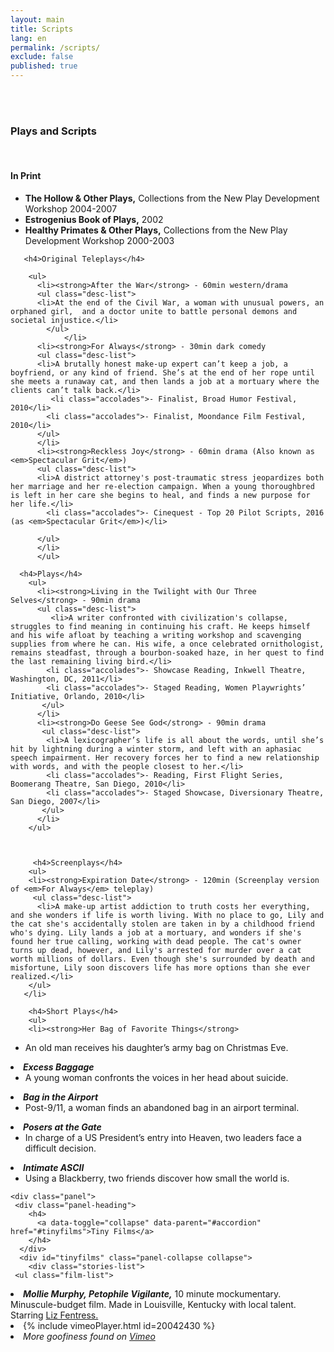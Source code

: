 ```yaml
---
layout: main
title: Scripts
lang: en
permalink: /scripts/
exclude: false
published: true
---
```


<div>
<br>
<br>
<h3>Plays and Scripts</h3>
<br>
        <h4>In Print</h4>
        <ul>
         <li><strong>The Hollow & Other Plays,</strong> Collections from the New Play Development Workshop 2004-2007</li>
         <li><strong>Estrogenius Book of Plays,</strong> 2002</li>
         <li><strong>Healthy Primates & Other Plays,</strong> Collections from the New Play Development Workshop 2000-2003</li>
       </ul>
       
       <h4>Original Teleplays</h4>
         
        <ul>
          <li><strong>After the War</strong> - 60min western/drama
          <ul class="desc-list">
          <li>At the end of the Civil War, a woman with unusual powers, an orphaned girl,  and a doctor unite to battle personal demons and societal injustice.</li>
			</ul>
				</li>
          <li><strong>For Always</strong> - 30min dark comedy
          <ul class="desc-list">
          <li>A brutally honest make-up expert can’t keep a job, a boyfriend, or any kind of friend. She’s at the end of her rope until she meets a runaway cat, and then lands a job at a mortuary where the clients can’t talk back.</li>
             <li class="accolades">- Finalist, Broad Humor Festival, 2010</li>
			<li class="accolades">- Finalist, Moondance Film Festival, 2010</li>
          </ul>
          </li>
          <li><strong>Reckless Joy</strong> - 60min drama (Also known as <em>Spectacular Grit</em>)
          <ul class="desc-list">
          <li>A district attorney's post-traumatic stress jeopardizes both her marriage and her re-election campaign. When a young thoroughbred is left in her care she begins to heal, and finds a new purpose for her life.</li>
            <li class="accolades">- Cinequest - Top 20 Pilot Scripts, 2016 (as <em>Spectacular Grit</em>)</li>
      
          </ul>
          </li>
          </ul>
 
	  <h4>Plays</h4>
        <ul>
          <li><strong>Living in the Twilight with Our Three Selves</strong> - 90min drama
          <ul class="desc-list">
             <li>A writer confronted with civilization's collapse, struggles to find meaning in continuing his craft. He keeps himself and his wife afloat by teaching a writing workshop and scavenging supplies from where he can. His wife, a once celebrated ornithologist, remains steadfast, through a bourbon-soaked haze, in her quest to find the last remaining living bird.</li>     
	        <li class="accolades">- Showcase Reading, Inkwell Theatre, Washington, DC, 2011</li>
		    <li class="accolades">- Staged Reading, Women Playwrights’ Initiative, Orlando, 2010</li> 
           </ul>
          </li>
          <li><strong>Do Geese See God</strong> - 90min drama
           <ul class="desc-list">
            <li>A lexicographer’s life is all about the words, until she’s hit by lightning during a winter storm, and left with an aphasiac speech impairment. Her recovery forces her to find a new relationship with words, and with the people closest to her.</li>
  	        <li class="accolades">- Reading, First Flight Series, Boomerang Theatre, San Diego, 2010</li>
		    <li class="accolades">- Staged Showcase, Diversionary Theatre, San Diego, 2007</li>
           </ul>
          </li> 
        </ul>
        
         
     
         <h4>Screenplays</h4>
        <ul>
        <li><strong>Expiration Date</strong> - 120min (Screenplay version of <em>For Always</em> teleplay)
		 <ul class="desc-list">
          <li>A make-up artist addiction to truth costs her everything, and she wonders if life is worth living. With no place to go, Lily and the cat she's accidentally stolen are taken in by a childhood friend who's dying. Lily lands a job at a mortuary, and wonders if she's found her true calling, working with dead people. The cat's owner turns up dead, however, and Lily's arrested for murder over a cat worth millions of dollars. Even though she's surrounded by death and misfortune, Lily soon discovers life has more options than she ever realized.</li>
        </ul>
       </li>
 </ul>
  
    
        <h4>Short Plays</h4>
        <ul>
 		<li><strong>Her Bag of Favorite Things</strong>
  <ul class="desc-list">
             <li>An old man receives his daughter’s army bag on Christmas Eve.</li>
 </ul>
 </li>
 <li><strong><em>Excess Baggage</em></strong>
   <ul class="desc-list">
             <li>A young woman confronts the voices in her head about suicide.</li>
</ul>
</li>
 <li><strong><em>Bag in the Airport</em></strong>
  <ul class="desc-list">
             <li>Post-9/11, a woman finds an abandoned bag in an airport terminal.</li>
             </ul>
 </li>
 <li><strong><em>Posers at the Gate</em></strong>
  <ul class="desc-list">
  <li>In charge of a US President’s entry into Heaven, two leaders face a difficult decision.</li>
  </ul>
  </li>
 <li><strong><em>Intimate ASCII</em></strong>
   <ul class="desc-list">
             <li>Using a Blackberry, two friends discover how small the world is.</li>
             </ul>
</li>
 </ul>

    
    <div class="panel">
     <div class="panel-heading">
        <h4>
          <a data-toggle="collapse" data-parent="#accordion" href="#tinyfilms">Tiny Films</a>
        </h4>
      </div>
      <div id="tinyfilms" class="panel-collapse collapse">
        <div class="stories-list">  
     <ul class="film-list">
  <li><strong><em>Mollie Murphy, Petophile Vigilante,</em></strong> 10 minute mockumentary. Minuscule-budget film. Made in Louisville, Kentucky with local talent. Starring <a href="http://lizfentress.com">Liz Fentress.</a></li>
  <li>{% include vimeoPlayer.html id=20042430 %}</li>
     <li><em>More goofiness found on <a href="https://vimeo.com/peaceablewriter" target="_blank"> Vimeo</a></em></li>
</ul>
  </div>
      </div>
    </div>    

  </div> 
